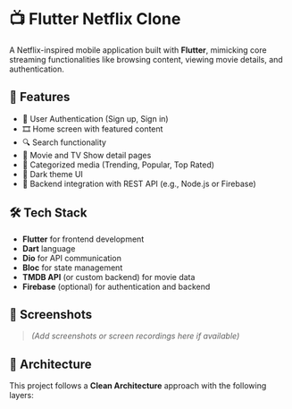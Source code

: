 # 📺 Flutter Netflix Clone

A Netflix-inspired mobile application built with **Flutter**, mimicking core streaming functionalities like browsing content, viewing movie details, and authentication.

## 🚀 Features

- 🔐 User Authentication (Sign up, Sign in)
- 🎞️ Home screen with featured content
- 🔍 Search functionality
- 📄 Movie and TV Show detail pages
- 📂 Categorized media (Trending, Popular, Top Rated)
- 🌙 Dark theme UI
- 💬 Backend integration with REST API (e.g., Node.js or Firebase)

## 🛠️ Tech Stack

- **Flutter** for frontend development
- **Dart** language
- **Dio** for API communication
- **Bloc** for state management
- **TMDB API** (or custom backend) for movie data
- **Firebase** (optional) for authentication and backend

## 📸 Screenshots

> _(Add screenshots or screen recordings here if available)_

## 🧱 Architecture

This project follows a **Clean Architecture** approach with the following layers:

